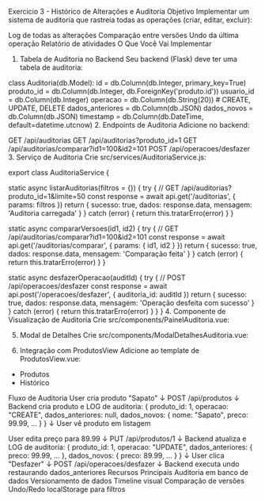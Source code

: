 Exercicio 3 - Histórico de Alterações e Auditoria
Objetivo
Implementar um sistema de auditoria que rastreia todas as operações (criar, editar, excluir):

Log de todas as alterações
Comparação entre versões
Undo da última operação
Relatório de atividades
O Que Você Vai Implementar
1. Tabela de Auditoria no Backend
Seu backend (Flask) deve ter uma tabela de auditoria:

class Auditoria(db.Model):
    id = db.Column(db.Integer, primary_key=True)
    produto_id = db.Column(db.Integer, db.ForeignKey('produto.id'))
    usuario_id = db.Column(db.Integer)
    operacao = db.Column(db.String(20))  # CREATE, UPDATE, DELETE
    dados_anteriores = db.Column(db.JSON)
    dados_novos = db.Column(db.JSON)
    timestamp = db.Column(db.DateTime, default=datetime.utcnow)
2. Endpoints de Auditoria
Adicione no backend:

GET /api/auditorias
GET /api/auditorias?produto_id=1
GET /api/auditorias/comparar?id1=100&id2=101
POST /api/operacoes/desfazer
3. Serviço de Auditoria
Crie src/services/AuditoriaService.js:

export class AuditoriaService {
  
  static async listarAuditorias(filtros = {}) {
    try {
      // GET /api/auditorias?produto_id=1&limite=50
      const response = await api.get('/auditorias', { params: filtros })
      return {
        sucesso: true,
        dados: response.data,
        mensagem: 'Auditoria carregada'
      }
    } catch (error) {
      return this.tratarErro(error)
    }
  }

  static async compararVersoes(id1, id2) {
    try {
      // GET /api/auditorias/comparar?id1=100&id2=101
      const response = await api.get('/auditorias/comparar', {
        params: { id1, id2 }
      })
      return {
        sucesso: true,
        dados: response.data,
        mensagem: 'Comparação feita'
      }
    } catch (error) {
      return this.tratarErro(error)
    }
  }

  static async desfazerOperacao(auditId) {
    try {
      // POST /api/operacoes/desfazer
      const response = await api.post('/operacoes/desfazer', {
        auditoria_id: auditId
      })
      return {
        sucesso: true,
        dados: response.data,
        mensagem: 'Operação desfeita com sucesso'
      }
    } catch (error) {
      return this.tratarErro(error)
    }
  }
}
4. Componente de Visualização de Auditoria
Crie src/components/PainelAuditoria.vue:

<template>
  <div class="painel-auditoria">
    <div class="card">
      <div class="card-header">
        <h5 class="mb-0">Histórico de Alterações</h5>
      </div>
      
      <div class="card-body">
        <!-- Filtros -->
        <div class="row mb-3">
          <div class="col-md-6">
            <label class="form-label">Produto:</label>
            <select v-model="filtros.produtoId" class="form-select">
              <option value="">Todos</option>
              <option v-for="p in produtos" :key="p.id" :value="p.id">
                {{ p.nome }}
              </option>
            </select>
          </div>
          
          <div class="col-md-6">
            <label class="form-label">Tipo de Operação:</label>
            <select v-model="filtros.operacao" class="form-select">
              <option value="">Todas</option>
              <option value="CREATE">Criar</option>
              <option value="UPDATE">Atualizar</option>
              <option value="DELETE">Deletar</option>
            </select>
          </div>
        </div>

        <!-- Timeline de auditoria -->
        <div v-if="auditorias.length > 0" class="timeline">
          <div 
            v-for="(aud, index) in auditorias" 
            :key="aud.id"
            class="timeline-item"
          >
            <div class="timeline-marker" :class="`operacao-${aud.operacao}`">
              {{ aud.operacao[0] }}
            </div>
            
            <div class="timeline-content">
              <h6>
                <span :class="`badge bg-${getBadgeColor(aud.operacao)}`">
                  {{ aud.operacao }}
                </span>
                {{ getNomeProduto(aud.produto_id) }}
              </h6>
              
              <small class="text-muted">
                {{ formatarData(aud.timestamp) }}
              </small>
              
              <div class="mt-2">
                <button 
                  class="btn btn-sm btn-outline-primary"
                  @click="mostrarDetalhes(aud)"
                >
                  Ver Detalhes
                </button>
                
                <button 
                  v-if="index === 0 && aud.operacao !== 'DELETE'"
                  class="btn btn-sm btn-outline-warning ms-2"
                  @click="desfazer(aud)"
                >
                  Desfazer
                </button>
              </div>
            </div>
          </div>
        </div>

        <!-- Empty state -->
        <div v-else class="text-center text-muted py-4">
          Nenhuma alteração encontrada
        </div>
      </div>
    </div>

    <!-- Modal de detalhes -->
    <ModalDetalhesAuditoria 
      v-if="detalhesAberto"
      :auditoria="auditoriaSelecionada"
      @fechar="detalhesAberto = false"
      @comparar="compararVersoes"
    />
  </div>
</template>

<script>
import { AuditoriaService } from '@/services/AuditoriaService'
import ModalDetalhesAuditoria from './ModalDetalhesAuditoria.vue'

export default {
  name: 'PainelAuditoria',
  components: {
    ModalDetalhesAuditoria
  },
  props: {
    produtos: {
      type: Array,
      required: true
    }
  },
  data() {
    return {
      auditorias: [],
      carregando: false,
      detalhesAberto: false,
      auditoriaSelecionada: null,
      filtros: {
        produtoId: '',
        operacao: ''
      }
    }
  },
  watch: {
    filtros: {
      deep: true,
      handler() {
        this.carregarAuditorias()
      }
    }
  },
  async mounted() {
    await this.carregarAuditorias()
  },
  methods: {
    async carregarAuditorias() {
      this.carregando = true
      
      const resultado = await AuditoriaService.listarAuditorias(
        this.filtros
      )
      
      if (resultado.sucesso) {
        this.auditorias = resultado.dados
      }
      
      this.carregando = false
    },

    mostrarDetalhes(auditoria) {
      this.auditoriaSelecionada = auditoria
      this.detalhesAberto = true
    },

    async compararVersoes(auditoria) {
      // Compara com versão anterior (se existir)
      const indexAnterior = this.auditorias.findIndex(
        a => a.id === auditoria.id
      ) + 1
      
      if (indexAnterior < this.auditorias.length) {
        const anterior = this.auditorias[indexAnterior]
        const resultado = await AuditoriaService.compararVersoes(
          anterior.id,
          auditoria.id
        )
        
        if (resultado.sucesso) {
          this.auditoriaSelecionada = {
            ...auditoria,
            comparacao: resultado.dados
          }
        }
      }
    },

    async desfazer(auditoria) {
      const confirmou = confirm('Desfazer essa operação?')
      
      if (confirmou) {
        const resultado = await AuditoriaService.desfazerOperacao(
          auditoria.id
        )
        
        if (resultado.sucesso) {
          this.$emit('alteracao')
          this.carregarAuditorias()
        }
      }
    },

    getNomeProduto(produtoId) {
      return this.produtos.find(p => p.id === produtoId)?.nome || 'Desconhecido'
    },

    getBadgeColor(operacao) {
      const cores = {
        CREATE: 'success',
        UPDATE: 'info',
        DELETE: 'danger'
      }
      return cores[operacao] || 'secondary'
    },

    formatarData(data) {
      return new Date(data).toLocaleString('pt-BR')
    }
  }
}
</script>

<style scoped>
.timeline {
  position: relative;
  padding-left: 30px;
}

.timeline-item {
  position: relative;
  margin-bottom: 20px;
  padding-bottom: 20px;
  border-left: 2px solid #ddd;
  padding-left: 20px;
}

.timeline-marker {
  position: absolute;
  left: -14px;
  top: 0;
  width: 24px;
  height: 24px;
  border-radius: 50%;
  display: flex;
  align-items: center;
  justify-content: center;
  color: white;
  font-weight: bold;
  font-size: 12px;
}

.operacao-CREATE {
  background-color: #28a745;
}

.operacao-UPDATE {
  background-color: #17a2b8;
}

.operacao-DELETE {
  background-color: #dc3545;
}
</style>
5. Modal de Detalhes
Crie src/components/ModalDetalhesAuditoria.vue:

<template>
  <div class="modal fade show d-block" style="background-color: rgba(0,0,0,0.5)">
    <div class="modal-dialog modal-lg">
      <div class="modal-content">
        <div class="modal-header">
          <h5 class="modal-title">Detalhes da Alteração</h5>
          <button 
            type="button" 
            class="btn-close" 
            @click="$emit('fechar')"
          ></button>
        </div>
        
        <div class="modal-body">
          <!-- Info básica -->
          <div class="mb-3">
            <h6>Informações</h6>
            <p class="mb-1">
              <strong>Operação:</strong> 
              <span class="badge" :class="`bg-${getBadgeColor(auditoria.operacao)}`">
                {{ auditoria.operacao }}
              </span>
            </p>
            <p class="mb-1">
              <strong>Data:</strong> {{ formatarData(auditoria.timestamp) }}
            </p>
            <p class="mb-1">
              <strong>Produto ID:</strong> {{ auditoria.produto_id }}
            </p>
          </div>

          <!-- Dados anteriores e novos -->
          <div class="row">
            <div class="col-md-6">
              <h6>Dados Anteriores</h6>
              <pre class="bg-light p-2">{{ 
                JSON.stringify(auditoria.dados_anteriores, null, 2) 
              }}</pre>
            </div>
            
            <div class="col-md-6">
              <h6>Dados Novos</h6>
              <pre class="bg-light p-2">{{ 
                JSON.stringify(auditoria.dados_novos, null, 2) 
              }}</pre>
            </div>
          </div>

          <!-- Comparação visual -->
          <div v-if="auditoria.comparacao" class="mt-3">
            <h6>Diferenças</h6>
            <table class="table table-sm">
              <thead>
                <tr>
                  <th>Campo</th>
                  <th>Antes</th>
                  <th>Depois</th>
                </tr>
              </thead>
              <tbody>
                <tr v-for="(diff, field) in auditoria.comparacao" :key="field">
                  <td><strong>{{ field }}</strong></td>
                  <td><code class="text-danger">{{ diff.antes }}</code></td>
                  <td><code class="text-success">{{ diff.depois }}</code></td>
                </tr>
              </tbody>
            </table>
          </div>
        </div>
        
        <div class="modal-footer">
          <button 
            type="button" 
            class="btn btn-secondary"
            @click="$emit('fechar')"
          >
            Fechar
          </button>
          
          <button 
            type="button" 
            class="btn btn-outline-primary"
            @click="$emit('comparar', auditoria)"
          >
            Comparar com Anterior
          </button>
        </div>
      </div>
    </div>
  </div>
</template>

<script>
export default {
  name: 'ModalDetalhesAuditoria',
  props: {
    auditoria: {
      type: Object,
      required: true
    }
  },
  emits: ['fechar', 'comparar'],
  methods: {
    getBadgeColor(operacao) {
      const cores = {
        CREATE: 'success',
        UPDATE: 'info',
        DELETE: 'danger'
      }
      return cores[operacao] || 'secondary'
    },

    formatarData(data) {
      return new Date(data).toLocaleString('pt-BR')
    }
  }
}
</script>
6. Integração com ProdutosView
Adicione ao template de ProdutosView.vue:

<!-- Abas -->
<ul class="nav nav-tabs mb-4">
  <li class="nav-item">
    <a 
      class="nav-link" 
      :class="{ active: abaAtiva === 'produtos' }"
      @click="abaAtiva = 'produtos'"
    >
      Produtos
    </a>
  </li>
  
  <li class="nav-item">
    <a 
      class="nav-link" 
      :class="{ active: abaAtiva === 'auditoria' }"
      @click="abaAtiva = 'auditoria'"
    >
      Histórico
    </a>
  </li>
</ul>

<!-- Conteúdo das abas -->
<div v-show="abaAtiva === 'produtos'">
  <!-- Listagem de produtos (código anterior) -->
</div>

<div v-show="abaAtiva === 'auditoria'">
  <PainelAuditoria 
    :produtos="produtos"
    @alteracao="carregarProdutos"
  />
</div>
Fluxo de Auditoria
User cria produto "Sapato"
    ↓
POST /api/produtos
    ↓
Backend cria produto e LOG de auditoria:
  {
    produto_id: 1,
    operacao: "CREATE",
    dados_anteriores: null,
    dados_novos: { nome: "Sapato", preco: 99.99, ... }
  }
    ↓
User vê produto em listagem

User edita preço para 89.99
    ↓
PUT /api/produtos/1
    ↓
Backend atualiza e LOG de auditoria:
  {
    produto_id: 1,
    operacao: "UPDATE",
    dados_anteriores: { preco: 99.99, ... },
    dados_novos: { preco: 89.99, ... }
  }
    ↓
User clica "Desfazer"
    ↓
POST /api/operacoes/desfazer
    ↓
Backend executa undo restaurando dados_anteriores
Recursos Principais
Auditoria em banco de dados
Versionamento de dados
Timeline visual
Comparação de versões
Undo/Redo
localStorage para filtros
